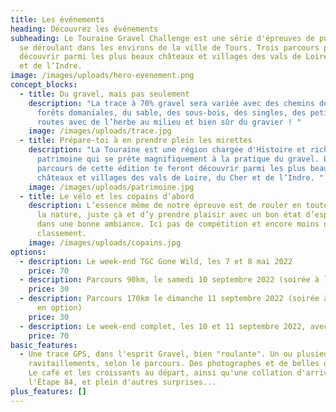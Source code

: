 ```yaml
---
title: Les événements
heading: Découvrez les événements
subheading: Le Touraine Gravel Challenge est une série d'épreuves de pur gravel
  se déroulant dans les environs de la ville de Tours. Trois parcours pour
  découvrir parmi les plus beaux châteaux et villages des vals de Loire, du Cher
  et de l’Indre.
image: /images/uploads/hero-evenement.png
concept_blocks:
  - title: Du gravel, mais pas seulement
    description: "La trace à 70% gravel sera variée avec des chemins de vigne, des
      forêts domaniales, du sable, des sous-bois, des singles, des petites
      routes avec de l’herbe au milieu et bien sûr du gravier ! "
    image: /images/uploads/trace.jpg
  - title: Prépare-toi à en prendre plein les mirettes
    description: "La Touraine est une région chargée d'Histoire et riche en
      patrimoine qui se prête magnifiquement à la pratique du gravel. Les
      parcours de cette édition te feront découvrir parmi les plus beaux
      châteaux et villages des vals de Loire, du Cher et de l’Indre. "
    image: /images/uploads/patrimoine.jpg
  - title: Le vélo et les copains d’abord
    description: L’essence même de notre épreuve est de rouler en toute liberté dans
      la nature, juste çà et d’y prendre plaisir avec un bon état d’esprit et
      dans une bonne ambiance. Ici pas de compétition et encore moins de
      classement.
    image: /images/uploads/copains.jpg
options:
  - description: Le week-end TGC Gone Wild, les 7 et 8 mai 2022
    price: 70
  - description: Parcours 90km, le samedi 10 septembre 2022 (soirée à l'Étape 84 en option)
    price: 30
  - description: Parcours 170km le dimanche 11 septembre 2022 (soirée à l'Étape 84
      en option)
    price: 30
  - description: Le week-end complet, les 10 et 11 septembre 2022, avec soirée à l'Étape 84
    price: 70
basic_features:
  - Une trace GPS, dans l'esprit Gravel, bien "roulante". Un ou plusieurs
    ravitaillements, selon le parcours. Des photographes et de belles dotations.
    Le café et les croissants au départ, ainsi qu'une collation d'arrivée à
    l'Étape 84, et plein d'autres surprises...
plus_features: []
---
```


